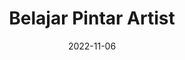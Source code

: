 ---
title: "Belajar Pintar Artist"
date: 2022-11-06
externalUrl: "https://nunocoracao.github.io/blowfish_artist/"
---